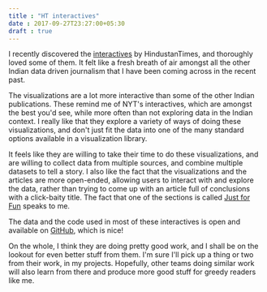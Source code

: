 ```yaml
---
title : "HT interactives"
date : 2017-09-27T23:27:00+05:30
draft : true
---
```


I recently discovered the [interactives](http://www.hindustantimes.com/interactives/) by HindustanTimes, and thoroughly loved
some of them. It felt like a fresh breath of air amongst all the other Indian
data driven journalism that I have been coming across in the recent past.

The visualizations are a lot more interactive than some of the other Indian
publications. These remind me of NYT's interactives, which are amongst the best
you'd see, while more often than not exploring data in the Indian context. I
really like that they explore a variety of ways of doing these visualizations,
and don't just fit the data into one of the many standard options available in a
visualization library.

It feels like they are willing to take their time to do these visualizations,
and are willing to collect data from multiple sources, and combine multiple
datasets to tell a story. I also like the fact that the visualizations and the
articles are more open-ended, allowing users to interact with and explore the
data, rather than trying to come up with an article full of conclusions with a
click-baity title. The fact that one of the sections is called [Just for Fun](http://www.hindustantimes.com/interactives-just-for-fun)
speaks to me.

The data and the code used in most of these interactives is open and available
on [GitHub](https://github.com/HindustanTimesLabs/), which is nice!

On the whole, I think they are doing pretty good work, and I shall be on the
lookout for even better stuff from them. I'm sure I'll pick up a thing or two
from their work, in my projects. Hopefully, other teams doing similar work will
also learn from there and produce more good stuff for greedy readers like me.

